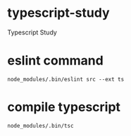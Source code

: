 # typescript-study
Typescript Study

# eslint command

```
node_modules/.bin/eslint src --ext ts
```

# compile typescript

```
node_modules/.bin/tsc
```
